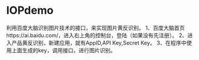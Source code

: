# IOPdemo
利用百度大脑识别图片技术的接口，来实现图片黄反识别。
1、百度大脑首页https://ai.baidu.com/，进入右上角的控制台，登陆（如果没有先注册）。
2、进入产品黄反识别，新建应用，就有AppID,API Key,Secret Key。
3、在程序中使用上面生成的key，调用接口，进行图片识别。
